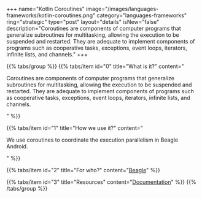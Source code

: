 +++
name="Kotlin Coroutines"
image="/images/languages-frameworks/kotlin-coroutines.png"
category="languages-frameworks"
ring="strategic"
type="post"
layout="details"
isNew="false"
description="Coroutines are components of computer programs that generalize subroutines for multitasking, allowing the execution to be suspended and restarted. They are adequate to implement components of programs such as cooperative tasks, exceptions, event loops, iterators, infinite lists, and channels."
+++

{{% tabs/group %}}
  {{% tabs/item id="0" title="What is it?" content="<p>Coroutines are components of computer programs that generalize subroutines for multitasking, allowing the execution to be suspended and restarted. They are adequate to implement components of programs such as cooperative tasks, exceptions, event loops, iterators, infinite lists, and channels.</p>" %}}

  {{% tabs/item id="1" title="How we use it?" content="<p>We use coroutines to coordinate the execution parallelism in Beagle Android.</p>" %}}

  {{% tabs/item id="2" title="For who?" content="<a href='https://usebeagle.io/' target='_blank'>Beagle</a>" %}}

  {{% tabs/item id="3" title="Resources" content="<a href='https://kotlinlang.org/docs/coroutines-overview.html' target='_blank'>Documentation</a>" %}}
{{% /tabs/group %}}
